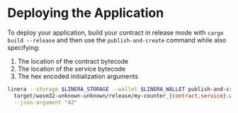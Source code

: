 # Deploying the Application

To deploy your application, build your contract in release mode with `cargo build --release` and then
use the `publish-and-create` command while also specifying:

1. The location of the contract bytecode
2. The location of the service bytecode
3. The hex encoded initialization arguments

```bash
linera --storage $LINERA_STORAGE --wallet $LINERA_WALLET publish-and-create \
  target/wasm32-unknown-unknown/release/my-counter_{contract,service}.wasm \
  --json-argument "42"
```
